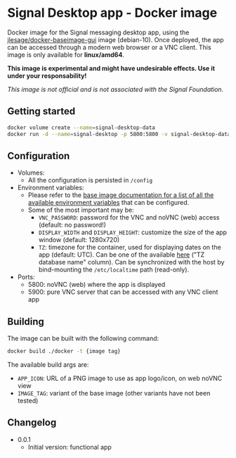 # Signal Desktop app - Docker image

Docker image for the Signal messaging desktop app, using the [jlesage/docker-baseimage-gui](https://github.com/jlesage/docker-baseimage-gui) image (debian-10).
Once deployed, the app can be accessed through a modern web browser or a VNC client.
This image is only available for **linux/amd64**.

**This image is experimental and might have undesirable effects. Use it under your responsability!**

_This image is not official and is not associated with the Signal Foundation._

## Getting started

```bash
docker volume create --name=signal-desktop-data
docker run -d --name=signal-desktop -p 5800:5800 -v signal-desktop-data:/config -v /etc/localtime:/etc/localtime:ro davidlor/signal-desktop:latest
```

## Configuration

- Volumes:
  - All the configuration is persisted in `/config`
- Environment variables:
  - Please refer to the [base image documentation for a list of all the available environment variables](https://github.com/jlesage/docker-baseimage-gui#environment-variables) that can be configured.
  - Some of the most important may be:
    - `VNC_PASSWORD`: password for the VNC and noVNC (web) access (default: no password!)
    - `DISPLAY_WIDTH` and `DISPLAY_HEIGHT`: customize the size of the app window (default: 1280x720)
    - `TZ`: timezone for the container, used for displaying dates on the app (default: UTC). Can be one of the available [here](http://en.wikipedia.org/wiki/List_of_tz_database_time_zones) ("TZ database name" column). Can be synchronized with the host by bind-mounting the `/etc/localtime` path (read-only).
- Ports:
  - 5800: noVNC (web) where the app is displayed
  - 5900: pure VNC server that can be accessed with any VNC client app

## Building

The image can be built with the following command:

```bash
docker build ./docker -t {image tag}
```

The available build args are:

- `APP_ICON`: URL of a PNG image to use as app logo/icon, on web noVNC view
- `IMAGE_TAG`: variant of the base image (other variants have not been tested)

## Changelog

- 0.0.1
  - Initial version: functional app
